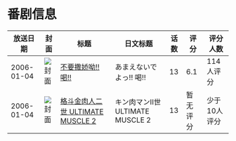 # 番剧信息

|放送日期|封面|标题|日文标题|话数|评分|评分人数|
|---|---|---|---|---|---|---|
|2006-01-04|![封面](https://lain.bgm.tv/pic/cover/c/98/89/22050_CPzC4.jpg)|[不要撒娇呦!! 喝!!](https://bangumi.tv/subject/22050)|あまえないでよっ!! 喝!!|13|6.1|114人评分|
|2006-01-04|![封面](https://lain.bgm.tv/pic/cover/c/9c/a2/133220_DeCYC.jpg)|[格斗金肉人二世 ULTIMATE MUSCLE 2](https://bangumi.tv/subject/133220)|キン肉マンII世 ULTIMATE MUSCLE 2|13|暂无评分|少于10人评分|
